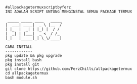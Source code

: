       #allpackagetermuxscriptbyferz
      INI ADALAH SCRIPT UNTUNG MENGINSTAL SEMUA PACKAGE TERMUX

       _____ _____ ____   _____
      |  ___| ____|  _ \ |__  /
      | |_  |  _| | |_) |  / /
      |  _| | |___|  _ <  / /_
      |_|   |_____|_| \_\/____|

      CARA INSTALL
      ------------
      pkg update && pkg upgrade
      pkg install bash
      pkg install git
      git clone https://github.com/FerzChills/allpackagetermux
      cd allpackagetermux
      bash module.sh
